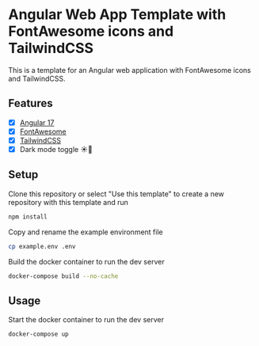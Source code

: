 # Angular Web App Template with FontAwesome icons and TailwindCSS
This is a template for an Angular web application with FontAwesome icons and TailwindCSS.

## Features
- [x] [Angular 17](https://angular.dev/)
- [x] [FontAwesome](https://fontawesome.com/)
- [x] [TailwindCSS](https://tailwindcss.com/)
- [x] Dark mode toggle ☀️🌙

## Setup
Clone this repository or select "Use this template" to create a new repository with this template and run
```bash
npm install
```
Copy and rename the example environment file
```bash
cp example.env .env
```
Build the docker container to run the dev server
```bash
docker-compose build --no-cache
```
## Usage
Start the docker container to run the dev server
```bash
docker-compose up
```
